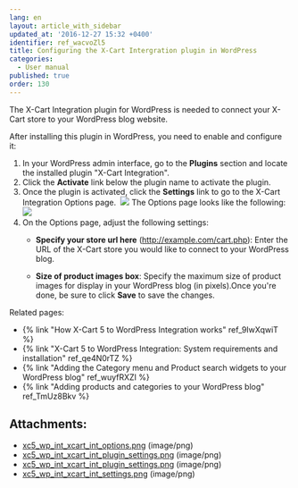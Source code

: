 ```yaml
---
lang: en
layout: article_with_sidebar
updated_at: '2016-12-27 15:32 +0400'
identifier: ref_wacvoZl5
title: Configuring the X-Cart Intergration plugin in WordPress
categories:
  - User manual
published: true
order: 130
---
```



The X-Cart Integration plugin for WordPress is needed to connect your X-Cart store to your WordPress blog website.

After installing this plugin in WordPress, you need to enable and configure it:

1.  In your WordPress admin interface, go to the **Plugins** section and locate the installed plugin "X-Cart Integration".
2.  Click the **Activate** link below the plugin name to activate the plugin.
3.  Once the plugin is activated, click the **Settings** link to go to the X-Cart Integration Options page. 
    ![]({{site.baseurl}}/attachments/8750648/8719415.png)
    The Options page looks like the following:
    ![]({{site.baseurl}}/attachments/8750648/8719395.png)
4.  On the Options page, adjust the following settings:
    *   **Specify your store url here** (http://example.com/cart.php): Enter the URL of the X-Cart store you would like to connect to your WordPress blog.

    *   **Size of product images box**: Specify the maximum size of product images for display in your WordPress blog (in pixels).Once you're done, be sure to click **Save** to save the changes. 

Related pages:

*   {% link "How X-Cart 5 to WordPress Integration works" ref_9IwXqwiT %}
*   {% link "X-Cart 5 to WordPress Integration: System requirements and installation" ref_qe4N0rTZ %}
*   {% link "Adding the Category menu and Product search widgets to your WordPress blog" ref_wuyfRXZI %}
*   {% link "Adding products and categories to your WordPress blog" ref_TmUz8Bkv %}

## Attachments:

* [xc5_wp_int_xcart_int_options.png]({{site.baseurl}}/attachments/8750648/8719395.png) (image/png)
* [xc5_wp_int_xcart_int_plugin_settings.png]({{site.baseurl}}/attachments/8750648/8719397.png) (image/png)
* [xc5_wp_int_xcart_int_plugin_settings.png]({{site.baseurl}}/attachments/8750648/8719396.png) (image/png)
* [xc5_wp_int_xcart_int_settings.png]({{site.baseurl}}/attachments/8750648/8719415.png) (image/png)
